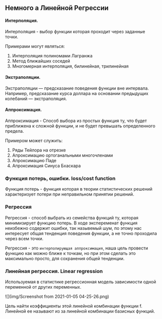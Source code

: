 ## Немного а Линейной Регрессии
#### Интерполяция.
Интерполяция - выбор функции которая проходит через заданные точки.

Примерами могут являться:
1) Интерполяция полиномами Лагранжа
2) Метод ближайших соседей
3) Многомерная интерполяция, билинейная, трилинейная

#### Экстраполяции.
Экстраполяции — предсказание поведения функции вне интервала.
Например, предсказание курса доллара на основании предыдущих
колебаний — экстраполяция.

#### Аппроксимация.
Аппроксимация - Способ выбора из простых функция ту, что будет
приближена к сложной функции, и не будет превышать определенного предела.

Примером может служить:
1) Ряды Тейлора на отрезке
2) Апроксимацию ортоганальными многочленами
3) Апроксимацию Паде
4) Апроксимация Синуса Бхаскара

### Функция потерь, ошибки. loss/cost function
Функция потерь - функция которая в теории статистических решений
характеризует потери при неправильном принятии решений.

### Регрессия
Регрессия - способ выбрать из семейства функций ту, которая минимизирует
функцию потерь. В ходе экспеременат функция неизбежно содержит ошибки,
так назывемый шум, по этому нас интересует общая тенденция поведения
функции, а не точно проходила через всем точки.

Регрессия - это `интерполирующая аппроксимация`, наша цель провести
функцию как можно ближе к точкам, но при этом сделать это максимально
просто, для сохранения общей тенденции.

### Линейная регрессия. Linear regression
Используемая в статистике регрессионная модель зависимости одной
переменной от других переменных.

![](img/Screenshot from 2021-01-05 04-25-26.png)

Цель найти коэффициенты этой линейной комбинации функции f. Линейной ее
называют из за линейной комбинации базисных функций.















